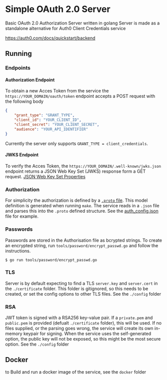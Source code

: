# Simple OAuth 2.0 Server

Basic OAuth 2.0 Authorization Server written in golang
Server is made as a standalone alternative for Auth0 Client Credentials service

https://auth0.com/docs/quickstart/backend

## Running

### Endpoints

#### Authorization Endpoint

To obtain a new Acces Token from the service the `https://YOUR_DOMAIN/oauth/token` endpoint accepts a POST request with the following body
```json
{
    "grant_type": "GRANT_TYPE",
    "client_id": "YOUR_CLIENT_ID",
    "client_secret": "YOUR_CLIENT_SECRET",
    "audience": "YOUR_API_IDENTIFIER"
}
```
Currently the server only supports `GRANT_TYPE = client_credentials`.

#### JWKS Endpoint

To verify the Acces Token, the `https://YOUR_DOMAIN/.well-known/jwks.json` endpoint returns a JSON Web Key Set (JWKS) response form a GET request.
[JSON Web Key Set Properties](https://auth0.com/docs/tokens/reference/jwt/jwks-properties)

### Authorization

For simplicity the authorization is defined by a [`.proto` file](./models/proto/auth.proto). This model definition is generated when running `make`.
The service reads in a `.json` file and parses this into the `.proto` defined structure. See the [auth_config.json](./config/auth_conf.json) file for example.

### Passwords

Passwords are stored in the Authorisation file as bcrypted strings. To create an encrypted string, run `tools/password/encrypt_passwd.go` and follow the instructions.

    $ go run tools/password/encrypt_passwd.go

### TLS

Server is by default expecting to find a TLS `server.key` and `server.cert` in the `./certificate` folder. This folder is gitignored, so this needs to be created, or set the config options to other TLS files. See the `./config` folder

### RSA

JWT token is signed with a RSA256 key-value pair. If a `private.pem` and `public.pem` is provided (defualt `./certificate` folder), this will be used. If no files supplied, or the parsing goes wrong, the service will create its own in-memory keypair for signing. When the service uses the self-generated option, the public key will not be exposed, so this might be the most secure option. See the `./config` folder

## Docker

to Build and run a docker image of the service, see the `docker` folder